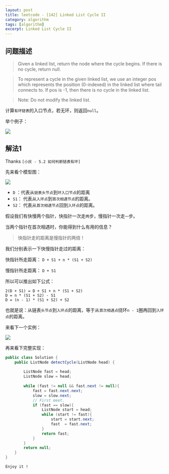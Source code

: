 ```yaml
---
layout: post
title: leetcode - [142] Linked List Cycle II
category: algorithm
tags: [algorithm]
excerpt: Linked List Cycle II
---
```


## 问题描述  

> Given a linked list, return the node where the cycle begins. If there is no cycle, return null.  

> To represent a cycle in the given linked list, we use an integer pos which represents the position (0-indexed) in the linked list where tail connects to. If pos is -1, then there is no cycle in the linked list.

> Note: Do not modify the linked list.  

计算`有环链表`的入口节点，若无环，则返回`null`。  

举个例子：  

![](https://yyc-images.oss-cn-beijing.aliyuncs.com/leetcode_142_demo.png)  




## 解法1  

Thanks `[小灰 - 5.2 如何判断链表有环]`  

先来看个模型图：  

![](https://yyc-images.oss-cn-beijing.aliyuncs.com/leetcode_142_model.png)  

- `D` ：代表从`链表头节点`到`环入口节点`的距离  
- `S1`： 代表从`入环点`到`首次相遇节点`的距离。  
- `S2`： 代表从`首次相遇节点`回到`入环点`的距离。  

假设我们有快慢两个指针，快指针一次走`两`步，慢指针一次走`一`步。  

当两个指针在首次相遇时，你能得到什么有用的信息？  

> 快指针走的距离是慢指针的两倍！  

我们分别表示一下快慢指针走过的距离：  

快指针所走距离： `D + S1 + n * (S1 + S2)`  

慢指针所走距离： `D + S1`  

所以可以推出如下公式：  

```
2(D + S1) = D + S1 + n * (S1 + S2)
D = n * (S1 + S2) - S1  
D = (n - 1) * (S1 + S2) + S2
```

也就是说：从链表`头节点`到`入环点`的距离，等于从`首次相遇点`绕环`n - 1`圈再回到`入环点`的距离。  


来看下一个实例：  

![](https://yyc-images.oss-cn-beijing.aliyuncs.com/leetcode_142_key.png)  


再来看下完整实现：  


``` java
public class Solution {
    public ListNode detectCycle(ListNode head) {
        
        ListNode fast = head;
        ListNode slow = head;
        
        while (fast != null && fast.next != null){
            fast = fast.next.next;
            slow = slow.next;
            // First meet.
            if (fast == slow){
                ListNode start = head;
                while (start != fast){
                    start = start.next;
                    fast  = fast.next;
                }
                return fast;
            }
        }
        return null;
    }
}
```

`Enjoy it ! `